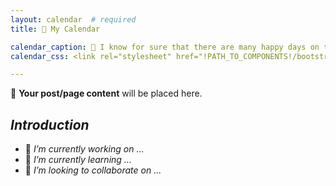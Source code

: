 ```yaml
---
layout: calendar  # required
title: 📆 My Calendar

calendar_caption: 💜 I know for sure that there are many happy days on this calendar! 💜   # optional
calendar_css: <link rel="stylesheet" href="!PATH_TO_COMPONENTS!/bootstrap-calendar/css/calendar.css">

---
```


📜 **Your post/page content** will be placed here.


## _Introduction_


 - 🔭 _I’m currently working on ..._
 - 🌱 _I’m currently learning ..._
 - 👯 _I’m looking to collaborate on ..._


